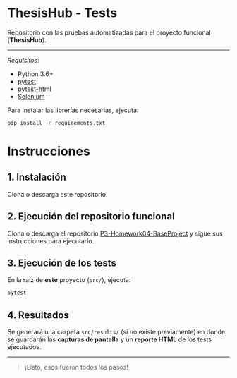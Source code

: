 # ThesisHub - Tests

Repositorio con las pruebas automatizadas para el proyecto funcional (**ThesisHub**).

---

_Requisitos_:

- Python 3.6+
- [pytest](https://docs.pytest.org/)
- [pytest-html](https://github.com/pytest-dev/pytest-html)
- [Selenium](https://www.selenium.dev/)

Para instalar las librerías necesarias, ejecuta:

```bash
pip install -r requirements.txt
```

# Instrucciones

## 1. Instalación

Clona o descarga este repositorio.

## 2. Ejecución del repositorio funcional

Clona o descarga el repositorio [P3-Homework04-BaseProject](https://github.com/RonielSabala/P3-Homework04-BaseProject) y sigue sus instrucciones para ejecutarlo.

## 3. Ejecución de los tests

En la raíz de **este** proyecto (`src/`), ejecuta:

```bash
pytest
```

## 4. Resultados

Se generará una carpeta `src/results/` (si no existe previamente) en donde se guardarán las **capturas de pantalla** y un **reporte HTML** de los tests ejecutados.

---

> ¡Listo, esos fueron todos los pasos!
